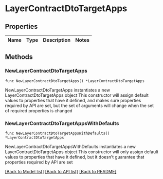# LayerContractDtoTargetApps

## Properties

Name | Type | Description | Notes
------------ | ------------- | ------------- | -------------

## Methods

### NewLayerContractDtoTargetApps

`func NewLayerContractDtoTargetApps() *LayerContractDtoTargetApps`

NewLayerContractDtoTargetApps instantiates a new LayerContractDtoTargetApps object
This constructor will assign default values to properties that have it defined,
and makes sure properties required by API are set, but the set of arguments
will change when the set of required properties is changed

### NewLayerContractDtoTargetAppsWithDefaults

`func NewLayerContractDtoTargetAppsWithDefaults() *LayerContractDtoTargetApps`

NewLayerContractDtoTargetAppsWithDefaults instantiates a new LayerContractDtoTargetApps object
This constructor will only assign default values to properties that have it defined,
but it doesn't guarantee that properties required by API are set


[[Back to Model list]](../README.md#documentation-for-models) [[Back to API list]](../README.md#documentation-for-api-endpoints) [[Back to README]](../README.md)


